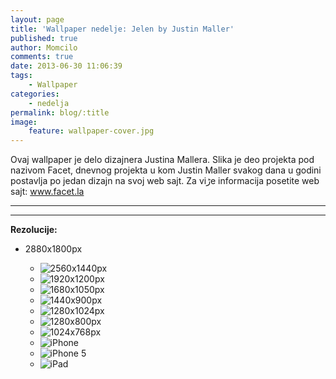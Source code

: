 ```yaml
---
layout: page
title: 'Wallpaper nedelje: Jelen by Justin Maller'
published: true
author: Momcilo
comments: true
date: 2013-06-30 11:06:39
tags:
    - Wallpaper
categories:
    - nedelja
permalink: blog/:title
image:
    feature: wallpaper-cover.jpg
---
```

Ovaj wallpaper je delo dizajnera Justina Mallera. Slika je deo projekta pod nazivom Facet, dnevnog projekta u kom Justin Maller svakog dana u godini postavlja po jedan dizajn na svoj web sajt. Za viڑe informacija posetite web sajt: www.facet.la

* * * 







* * * 

**Rezolucije:** 

  * 2880x1800px 
    
      * ![2560x1440px][1]
      * ![1920x1200px][2]
      * ![1680x1050px][3]
      * ![1440x900px][4]
      * ![1280x1024px][5]
      * ![1280x800px][6]
      * ![1024x768px][7]
      * ![iPhone][8]
      * ![iPhone 5][8]
      * ![iPad][9]

 [1]: {{site.baseurl}}/images/post/uploads/2013/06/wp_25601.jpg
 [2]: {{site.baseurl}}/images/post/uploads/2013/06/wp_19201.jpg
 [3]: {{site.baseurl}}/images/post/uploads/2013/06/wp_16801.jpg
 [4]: {{site.baseurl}}/images/post/uploads/2013/06/wp_14401.jpg
 [5]: {{site.baseurl}}/images/post/uploads/2013/06/wp_1280R1.jpg
 [6]: {{site.baseurl}}/images/post/uploads/2013/06/wp_12801.jpg
 [7]: {{site.baseurl}}/images/post/uploads/2013/06/wp_10241.jpg
 [8]: {{site.baseurl}}/images/post/uploads/2013/06/wp_iPhone1.jpg
 [9]: {{site.baseurl}}/images/post/uploads/2013/06/wp_iPad1.jpg